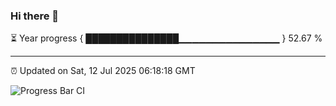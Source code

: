 ### Hi there 👋

⏳ Year progress { ███████████████▁▁▁▁▁▁▁▁▁▁▁▁▁▁▁ } 52.67 %

---

⏰ Updated on Sat, 12 Jul 2025 06:18:18 GMT

![Progress Bar CI](https://github.com/code-lakshay/GitHub-Actions-Demo/workflows/Progress%20Bar%20CI/badge.svg)

